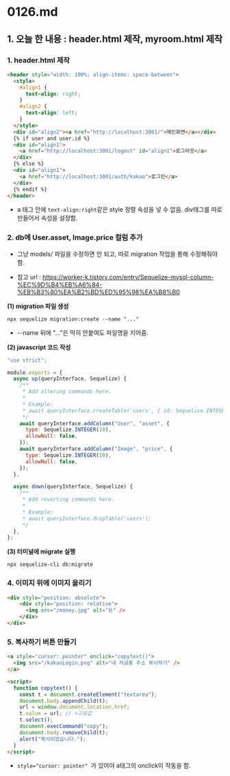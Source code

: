 # 0126.md

## 1. 오늘 한 내용 : header.html 제작, myroom.html 제작

### 1. header.html 제작

```html
<header style="width: 100%; align-items: space-between">
  <style>
    #align1 {
      text-align: right;
    }
    #align2 {
      text-align: left;
    }
  </style>
  <div id="align2"><a href="http://localhost:3001/">메인화면</a></div>
  {% if user and user.id %}
  <div id="align1">
    <a href="http://localhost:3001/logout" id="align1">로그아웃</a>
  </div>
  {% else %}
  <div id="align1">
    <a href="http://localhost:3001/auth/kakao">로그인</a>
  </div>
  {% endif %}
</header>
```

* a 태그 안에 ```text-align:right```같은 style 정렬 속성을 넣 수 없음. div태그를 따로 만들어서 속성을 설정함.

### 2. db에 User.asset, Image.price 컬럼 추가

* 그냥 models/ 파일을 수정하면 안 되고, 따로 migration 작업을 통해 수정해줘야 함.

* 참고 url : https://worker-k.tistory.com/entry/Sequelize-mysql-column-%EC%9D%B4%EB%A6%84-%EB%B3%80%EA%B2%BD%ED%95%98%EA%B8%B0

**(1) migration 파일 생성**

  ```npx sequelize migration:create --name "..."```

- --name 뒤에 "..."은 딱히 안붙여도 파일명을 지어줌.

**(2) javascript 코드 작성**

```javascript
"use strict";

module.exports = {
  async up(queryInterface, Sequelize) {
    /**
     * Add altering commands here.
     *
     * Example:
     * await queryInterface.createTable('users', { id: Sequelize.INTEGER });
     */
    await queryInterface.addColumn("User", "asset", {
      type: Sequelize.INTEGER(10),
      allowNull: false,
    });
    await queryInterface.addColumn("Image", "price", {
      type: Sequelize.INTEGER(10),
      allowNull: false,
    });
  },

  async down(queryInterface, Sequelize) {
    /**
     * Add reverting commands here.
     *
     * Example:
     * await queryInterface.dropTable('users');
     */
  },
};
```
**(3) 터미널에 migrate 실행**

```
npx sequelize-cli db:migrate
```

### 4. 이미지 위에 이미지 올리기

```html
<div style="position: absolute">
    <div style="position: relative">
      <img src="/money.jpg" alt="돈" />
    </div>
</div>
```

### 5. 복사하기 버튼 만들기

```html
<a style="cursor: pointer" onclick="copytext()">
  <img src="/kakaoLogin.png" alt="내 저금통 주소 복사하기" />
</a>

<script>
  function copytext() {
    const t = document.createElement("textarea");
    document.body.appendChild(t);
    url = window.document.location.href;
    t.value = url; // +고유값
    t.select();
    document.execCommand("copy");
    document.body.removeChild(t);
    alert("복사되었습니다.");
  }
</script>
```
* ```style="cursor: pointer" ```가 있어야 a태그의 onclick이 작동을 함.
